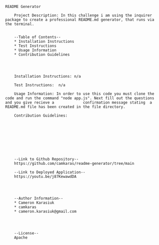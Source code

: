 
        
    
    
    README Generator 

        Project Description: In this challenge i am using the inquirer package to create a professional README.md generator, that runs via the terminal.

        
        --Table of Contents-- 
        * Installation Instructions
        * Test Instructions
        * Usage Information
        * Contribution Guidelines
    
        
        
        
        Installation Instructions: n/a

        Test Instructions:  n/a

        Usage Information: In order to use this code you must clone the code and run the command "node app.js". Next fill out the questions and you give recieve a             confirmation message stating  a README.md file has been created in the file directory.

        Contribution Guidelines: 

    
    
    
        



        
        --Link to Github Repository--
        https://github.com/camkaras/readme-generator/tree/main

        --Link to Deployed Application--
        https://youtu.be/j87KewawdDA

        
       
       
        --Author Information--
        * Cameron Karasiuk
        * camkaras
        * cameron.karasiuk@gmail.com

        
        
        
        --License--
        Apache
    
